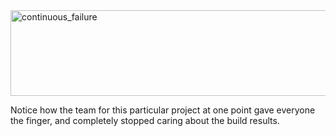<img src="http://davybrion.com/blog/wp-content/uploads/2009/03/continuous_failure.png" alt="continuous_failure" title="continuous_failure" width="696" height="137" class="alignnone size-full wp-image-1100" />

Notice how the team for this particular project at one point gave everyone the finger, and completely stopped caring about the build results.